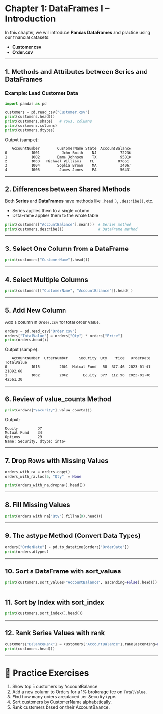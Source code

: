 # Chapter 1: DataFrames I – Introduction

In this chapter, we will introduce **Pandas DataFrames** and practice using our financial datasets:  
- **Customer.csv**  
- **Order.csv**  

---

## 1. Methods and Attributes between Series and DataFrames

### Example: Load Customer Data
```python
import pandas as pd

customers = pd.read_csv("Customer.csv")
print(customers.head())
print(customers.shape)   # rows, columns
print(customers.columns)
print(customers.dtypes)
```
Output (sample):
```
   AccountNumber        CustomerName State  AccountBalance
0           1001          John Smith    NJ           72236
1           1002        Emma Johnson    TX           95818
2           1003   Michael Williams    FL           87651
3           1004        Sophia Brown    MA           34067
4           1005         James Jones    PA           56431
```

---

## 2. Differences between Shared Methods

Both **Series** and **DataFrames** have methods like `.head()`, `.describe()`, etc.  
- Series applies them to a single column  
- DataFrame applies them to the whole table

```python
print(customers["AccountBalance"].mean())  # Series method
print(customers.describe())                # DataFrame method
```

---

## 3. Select One Column from a DataFrame
```python
print(customers["CustomerName"].head())
```

---

## 4. Select Multiple Columns
```python
print(customers[["CustomerName", "AccountBalance"]].head())
```

---

## 5. Add New Column
Add a column in `Order.csv` for total order value.

```python
orders = pd.read_csv("Order.csv")
orders["TotalValue"] = orders["Qty"] * orders["Price"]
print(orders.head())
```

Output (sample):
```
   AccountNumber  OrderNumber     Security  Qty   Price   OrderDate  TotalValue
0           1015         2001  Mutual Fund   58  377.46  2023-01-01   21892.68
1           1002         2002       Equity  377  112.90  2023-01-08   42561.30
```

---

## 6. Review of value_counts Method
```python
print(orders["Security"].value_counts())
```
Output:
```
Equity         37
Mutual Fund    34
Options        29
Name: Security, dtype: int64
```

---

## 7. Drop Rows with Missing Values
```python
orders_with_na = orders.copy()
orders_with_na.loc[5, "Qty"] = None

print(orders_with_na.dropna().head())
```

---

## 8. Fill Missing Values
```python
print(orders_with_na["Qty"].fillna(0).head())
```

---

## 9. The astype Method (Convert Data Types)
```python
orders["OrderDate"] = pd.to_datetime(orders["OrderDate"])
print(orders.dtypes)
```

---

## 10. Sort a DataFrame with sort_values
```python
print(customers.sort_values("AccountBalance", ascending=False).head())
```

---

## 11. Sort by Index with sort_index
```python
print(customers.sort_index().head())
```

---

## 12. Rank Series Values with rank
```python
customers["BalanceRank"] = customers["AccountBalance"].rank(ascending=False)
print(customers.head())
```

---

# 📝 Practice Exercises
1. Show top 5 customers by AccountBalance.  
2. Add a new column to Orders for a 1% brokerage fee on `TotalValue`.  
3. Find how many orders are placed per Security type.  
4. Sort customers by CustomerName alphabetically.  
5. Rank customers based on their AccountBalance.

